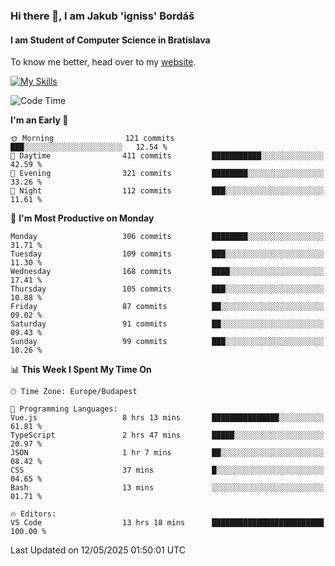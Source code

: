 ### Hi there 👋, I am Jakub 'igniss' Bordáš

#### I am Student of Computer Science in Bratislava
To know me better, head over to my [website](https://bordas.sk).

[![My Skills](https://skillicons.dev/icons?i=js,typescript,html,css,figma,svelte,vue,next,postgresql,nest,express,nodejs)](https://bordas.sk)


<!--START_SECTION:waka-->
![Code Time](http://img.shields.io/badge/Code%20Time-1%2C885%20hrs%2027%20mins-blue)

**I'm an Early 🐤** 

```text
🌞 Morning                121 commits         ███░░░░░░░░░░░░░░░░░░░░░░   12.54 % 
🌆 Daytime                411 commits         ███████████░░░░░░░░░░░░░░   42.59 % 
🌃 Evening                321 commits         ████████░░░░░░░░░░░░░░░░░   33.26 % 
🌙 Night                  112 commits         ███░░░░░░░░░░░░░░░░░░░░░░   11.61 % 
```
📅 **I'm Most Productive on Monday** 

```text
Monday                   306 commits         ████████░░░░░░░░░░░░░░░░░   31.71 % 
Tuesday                  109 commits         ███░░░░░░░░░░░░░░░░░░░░░░   11.30 % 
Wednesday                168 commits         ████░░░░░░░░░░░░░░░░░░░░░   17.41 % 
Thursday                 105 commits         ███░░░░░░░░░░░░░░░░░░░░░░   10.88 % 
Friday                   87 commits          ██░░░░░░░░░░░░░░░░░░░░░░░   09.02 % 
Saturday                 91 commits          ██░░░░░░░░░░░░░░░░░░░░░░░   09.43 % 
Sunday                   99 commits          ███░░░░░░░░░░░░░░░░░░░░░░   10.26 % 
```


📊 **This Week I Spent My Time On** 

```text
🕑︎ Time Zone: Europe/Budapest

💬 Programming Languages: 
Vue.js                   8 hrs 13 mins       ███████████████░░░░░░░░░░   61.81 % 
TypeScript               2 hrs 47 mins       █████░░░░░░░░░░░░░░░░░░░░   20.97 % 
JSON                     1 hr 7 mins         ██░░░░░░░░░░░░░░░░░░░░░░░   08.42 % 
CSS                      37 mins             █░░░░░░░░░░░░░░░░░░░░░░░░   04.65 % 
Bash                     13 mins             ░░░░░░░░░░░░░░░░░░░░░░░░░   01.71 % 

🔥 Editors: 
VS Code                  13 hrs 18 mins      █████████████████████████   100.00 % 
```


 Last Updated on 12/05/2025 01:50:01 UTC
<!--END_SECTION:waka-->
